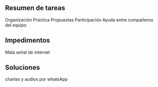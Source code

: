 ## Resumen de tareas
 Organización 
 Práctica
 Propuestas
 Participación
 Ayuda entre compañeros del equipo

## Impedimentos
Mala señal de internet


## Soluciones
charlas y audios por whatsApp